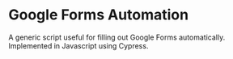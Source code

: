 # Google Forms Automation
A generic script useful for filling out Google Forms automatically. Implemented in Javascript using Cypress.

